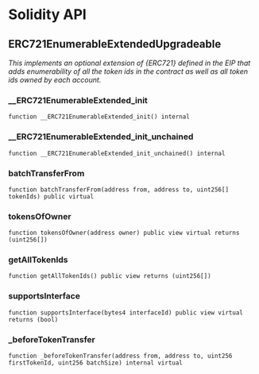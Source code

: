 # Solidity API

## ERC721EnumerableExtendedUpgradeable

_This implements an optional extension of {ERC721} defined in the EIP that adds
enumerability of all the token ids in the contract as well as all token ids owned by each
account._

### __ERC721EnumerableExtended_init

```solidity
function __ERC721EnumerableExtended_init() internal
```

### __ERC721EnumerableExtended_init_unchained

```solidity
function __ERC721EnumerableExtended_init_unchained() internal
```

### batchTransferFrom

```solidity
function batchTransferFrom(address from, address to, uint256[] tokenIds) public virtual
```

### tokensOfOwner

```solidity
function tokensOfOwner(address owner) public view virtual returns (uint256[])
```

### getAllTokenIds

```solidity
function getAllTokenIds() public view returns (uint256[])
```

### supportsInterface

```solidity
function supportsInterface(bytes4 interfaceId) public view virtual returns (bool)
```

### _beforeTokenTransfer

```solidity
function _beforeTokenTransfer(address from, address to, uint256 firstTokenId, uint256 batchSize) internal virtual
```

